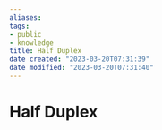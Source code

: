 ```yaml
---
aliases: 
tags: 
- public
- knowledge
title: Half Duplex
date created: "2023-03-20T07:31:39"
date modified: "2023-03-20T07:31:40"
---
```


# Half Duplex
